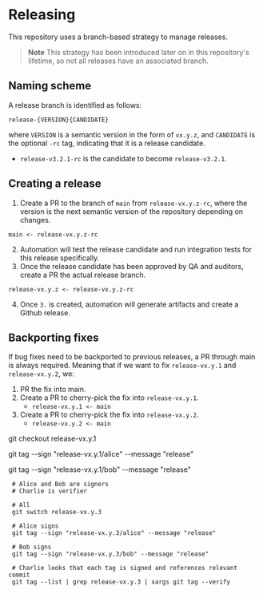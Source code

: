 # Releasing

This repository uses a branch-based strategy to manage releases.

> **Note**
> This strategy has been introduced later on in this repository's lifetime, so not all releases have an associated branch.

## Naming scheme

A release branch is identified as follows:

`release-{VERSION}{CANDIDATE}`

where `VERSION` is a semantic version in the form of `vx.y.z`, and `CANDIDATE` is the optional `-rc` tag, indicating that it is a release candidate.

- `release-v3.2.1-rc` is the candidate to become `release-v3.2.1`.

## Creating a release

1. Create a PR to the branch of `main` from `release-vx.y.z-rc`, where the version is the next semantic version of the repository depending on changes.

```
main <- release-vx.y.z-rc
```

2. Automation will test the release candidate and run integration tests for this release specifically.
3. Once the release candidate has been approved by QA and auditors, create a PR the actual release branch.

```
release-vx.y.z <- release-vx.y.z-rc
```

4. Once `3.` is created, automation will generate artifacts and create a Github release.

## Backporting fixes

If bug fixes need to be backported to previous releases, a PR through main is always required. Meaning that if we want to fix
`release-vx.y.1` and `release-vx.y.2`, we:

1. PR the fix into main.
2. Create a PR to cherry-pick the fix into `release-vx.y.1`.
    - `release-vx.y.1 <- main`
3. Create a PR to cherry-pick the fix into `release-vx.y.2`.
    - `release-vx.y.2 <- main`

 git checkout release-vx.y.1

 git tag --sign "release-vx.y.1/alice" --message "release"
 
 git tag --sign "release-vx.y.1/bob" --message "release"

```shell
 # Alice and Bob are signers
 # Charlie is verifier
 
 # All
 git switch release-vx.y.3
 
 # Alice signs
 git tag --sign "release-vx.y.3/alice" --message "release"
 
 # Bob signs
 git tag --sign "release-vx.y.3/bob" --message "release"
 
 # Charlie looks that each tag is signed and references relevant commit
 git tag --list | grep release-vx.y.3 | xargs git tag --verify 
```